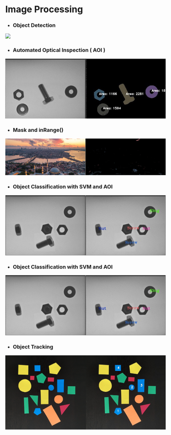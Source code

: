 # Image Processing

- ### Object Detection
![](outputs/shape_detection.png)

- ### Automated Optical Inspection ( AOI ) 
![](outputs/output_AOI.jpg)

- ### Mask and inRange() 
![](outputs/output_mask_and_inrange.jpg)

- ### Object Classification with SVM and AOI 
![](outputs/output_object_classification.jpg)

- ### Object Classification with SVM and AOI 
![](outputs/output_object_classification.jpg)

- ### Object Tracking
![](outputs/shapes.png)